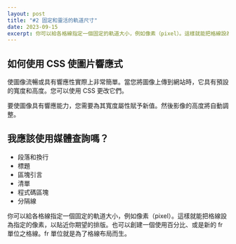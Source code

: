 ```yaml
---
layout: post
title: "#2 固定和靈活的軌道尺寸"
date: 2023-09-15
excerpt: 你可以給各格線指定一個固定的軌道大小，例如像素（pixel）。這樣就能把格線設為指定的像素，以貼近你期望的排版。也可以創建一個使用百分比、或是新的 fr 單位之格線。fr 單位就是為了格線布局而生。
---
```


## 如何使用 CSS 使圖片響應式

使圖像流暢或具有響應性實際上非常簡單。當您將圖像上傳到網站時，它具有預設的寬度和高度。您可以使用 CSS 更改它們。

要使圖像具有響應能力，您需要為其寬度屬性賦予新值。然後影像的高度將自動調整。

## 我應該使用媒體查詢嗎？

*  段落和換行
*  標題
*  區塊引言
*  清單
*  程式碼區塊
*  分隔線

你可以給各格線指定一個固定的軌道大小，例如像素（pixel）。這樣就能把格線設為指定的像素，以貼近你期望的排版。也可以創建一個使用百分比、或是新的 fr 單位之格線。fr 單位就是為了格線布局而生。
